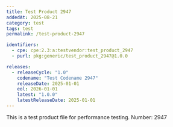 ```yaml
---
title: Test Product 2947
addedAt: 2025-08-21
category: test
tags: test
permalink: /test-product-2947

identifiers:
  - cpe: cpe:2.3:a:testvendor:test_product_2947
  - purl: pkg:generic/test_product_2947@1.0.0

releases:
  - releaseCycle: "1.0"
    codename: "Test Codename 2947"
    releaseDate: 2025-01-01
    eol: 2026-01-01
    latest: "1.0.0"
    latestReleaseDate: 2025-01-01
---
```


This is a test product file for performance testing. Number: 2947
